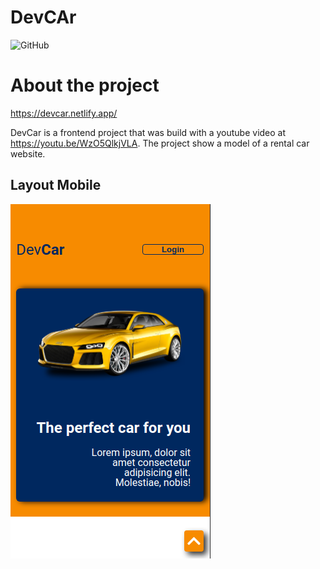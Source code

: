 # DevCAr

![GitHub](https://img.shields.io/github/license/gilrsantana/DevCar)

# About the project

https://devcar.netlify.app/

DevCar is a frontend project that was build with a youtube video at https://youtu.be/WzO5QlkjVLA.
The project show a model of a rental car website.

## Layout Mobile
![mobile](Img/Views/mobile-view.png)
